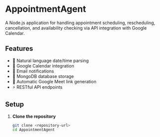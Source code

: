 # AppointmentAgent

A Node.js application for handling appointment scheduling, rescheduling, cancellation, and availability checking via API integration with Google Calendar.

## Features

- 📅 Natural language date/time parsing
- 🔗 Google Calendar integration
- 📧 Email notifications
- 💾 MongoDB database storage
- 🎥 Automatic Google Meet link generation
- ⚡ RESTful API endpoints

## Setup

1. **Clone the repository**
   ```bash
   git clone <repository-url>
   cd AppointmentAgent

